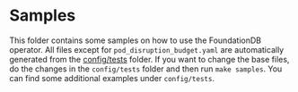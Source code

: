 # Samples

This folder contains some samples on how to use the FoundationDB operator.
All files except for `pod_disruption_budget.yaml` are automatically generated from the [config/tests](../tests) folder.
If you want to change the base files, do the changes in the `config/tests` folder and then run `make samples`.
You can find some additional examples under `config/tests`.
